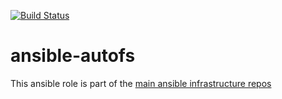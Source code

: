 [![Build Status](https://travis-ci.org/planet-winter/ansible-autofs.svg?branch=master)](https://travis-ci.org/planet-winter/ansible-autofs)

# ansible-autofs

This ansible role is part of the [main ansible infrastructure repos](https://github.com/planet-winter/ansible)
